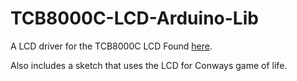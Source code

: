 # TCB8000C-LCD-Arduino-Lib
A LCD driver for the TCB8000C LCD Found [here](https://www.seeedstudio.com/320*240-graphic-LCD-w-Touch-Screen-and-HW-accel.-p-147.html?utm_source=mailchimp&utm_medium=edm&utm_campaign=new_0117).

Also includes a sketch that uses the LCD for Conways game of life.
